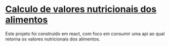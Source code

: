 # [Calculo de valores nutricionais dos alimentos](https://projeto-final-bees-three.vercel.app/)

Este projeto foi construído em react, com foco em consumir uma api ao qual retorna os valores nutricionais dos alimentos. 
